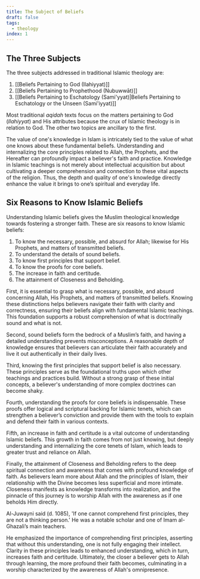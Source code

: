 ```yaml
---
title: The Subject of Beliefs
draft: false
tags:
  - theology
index: 1
---
```

## The Three Subjects

The three subjects addressed in traditional Islamic theology are: 
1. [[Beliefs Pertaining to God (Ilahiyyat)]]
2. [[Beliefs Pertaining to Prophethood (Nubuwwāt)]]
3. [[Beliefs Pertaining to Eschatology (Sami'yyat)|Beliefs Pertaining to Eschatology or the Unseen (Sami'iyyat)]]

Most traditional *aqidah* texts focus on the matters pertaining to God (*Ilahiyyat*) and His attributes because the crux of Islamic theology is in relation to God. The other two topics are ancillary to the first.

The value of one's knowledge in Islam is intricately tied to the value of what one knows about these fundamental beliefs. Understanding and internalizing the core principles related to Allah, the Prophets, and the Hereafter can profoundly impact a believer's faith and practice. Knowledge in Islamic teachings is not merely about intellectual acquisition but about cultivating a deeper comprehension and connection to these vital aspects of the religion. Thus, the depth and quality of one's knowledge directly enhance the value it brings to one’s spiritual and everyday life.

## Six Reasons to Know Islamic Beliefs

Understanding Islamic beliefs gives the Muslim theological knowledge towards fostering a stronger faith. These are six reasons to know Islamic beliefs: 

1. To know the necessary, possible, and absurd for Allah; likewise for His Prophets, and matters of transmitted beliefs.
2. To understand the details of sound beliefs.
3. To know first principles that support belief.
4. To know the proofs for core beliefs.
5. The increase in faith and certitude.
6. The attainment of Closeness and Beholding.

First, it is essential to grasp what is necessary, possible, and absurd concerning Allah, His Prophets, and matters of transmitted beliefs. Knowing these distinctions helps believers navigate their faith with clarity and correctness, ensuring their beliefs align with fundamental Islamic teachings. This foundation supports a robust comprehension of what is doctrinally sound and what is not.

Second, sound beliefs form the bedrock of a Muslim’s faith, and having a detailed understanding prevents misconceptions. A reasonable depth of knowledge ensures that believers can articulate their faith accurately and live it out authentically in their daily lives.

Third, knowing the first principles that support belief is also necessary. These principles serve as the foundational truths upon which other teachings and practices build. Without a strong grasp of these initial concepts, a believer's understanding of more complex doctrines can become shaky.

Fourth, understanding the proofs for core beliefs is indispensable. These proofs offer logical and scriptural backing for Islamic tenets, which can strengthen a believer’s conviction and provide them with the tools to explain and defend their faith in various contexts.

Fifth, an increase in faith and certitude is a vital outcome of understanding Islamic beliefs. This growth in faith comes from not just knowing, but deeply understanding and internalizing the core tenets of Islam, which leads to greater trust and reliance on Allah.

Finally, the attainment of Closeness and Beholding refers to the deep spiritual connection and awareness that comes with profound knowledge of faith. As believers learn more about Allah and the principles of Islam, their relationship with the Divine becomes less superficial and more intimate. Closeness manifests as knowledge transforms into realization, and the pinnacle of this journey is to worship Allah with the awareness as if one beholds Him directly.

Al-Juwayni said (d. 1085), 'If one cannot comprehend first principles, they are not a thinking person.' He was a notable scholar and one of Imam al-Ghazali’s main teachers. 

He emphasized the importance of comprehending first principles, asserting that without this understanding, one is not fully engaging their intellect. Clarity in these principles leads to enhanced understanding, which in turn, increases faith and certitude. Ultimately, the closer a believer gets to Allah through learning, the more profound their faith becomes, culminating in a worship characterized by the awareness of Allah's omnipresence.